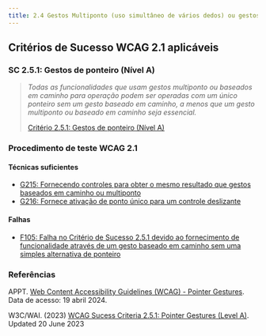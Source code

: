 ```yaml
---
title: 2.4 Gestos Multiponto (uso simultâneo de vários dedos) ou gestos baseados no desenho de uma trajetória estão também disponíveis com gestos que fazem uso do toque de um só ponto ou que não obrigam a desenhar uma trajetória
---
```


## Critérios de Sucesso WCAG 2.1 aplicáveis

### SC 2.5.1: Gestos de ponteiro (Nível A)
>
>*Todas as funcionalidades que usam gestos multiponto ou baseados em caminho para operação podem ser operadas com um único ponteiro sem um gesto baseado em caminho, a menos que um gesto multiponto ou baseado em caminho seja essencial.*
>
> [Critério 2.5.1: Gestos de ponteiro (Nível A)](https://www.w3.org/WAI/WCAG21/Understanding/pointer-gestures)


### Procedimento de teste WCAG 2.1

#### Técnicas suficientes

- [G215: Fornecendo controles para obter o mesmo resultado que gestos baseados em caminho ou multiponto](/tecnicas-procedimentos-de-teste/G215.md)
- [G216: Fornece ativação de ponto único para um controle deslizante](/tecnicas-procedimentos-de-teste/G216.md)

#### Falhas

- [F105: Falha no Critério de Sucesso 2.5.1 devido ao fornecimento de funcionalidade através de um gesto baseado em caminho sem uma simples alternativa de ponteiro](/falhas/F105.md)

### Referências

APPT. [ Web Content Accessibility Guidelines (WCAG) - Pointer Gestures](https://appt.org/en/guidelines/wcag/success-criterion-2-5-1). Data de acesso: 19 abril 2024.

W3C/WAI. (2023) [WCAG Sucess Criteria 2.5.1: Pointer Gestures (Level A)](https://www.w3.org/WAI/WCAG21/Understanding/pointer-gestures). Updated 20 June 2023
